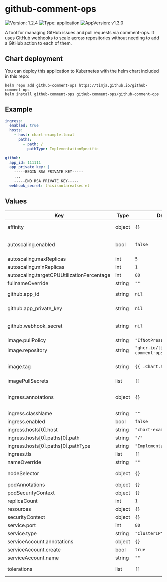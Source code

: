 # github-comment-ops

![Version: 1.2.4](https://img.shields.io/badge/Version-1.2.4-informational?style=flat-square) ![Type: application](https://img.shields.io/badge/Type-application-informational?style=flat-square) ![AppVersion: v1.3.0](https://img.shields.io/badge/AppVersion-v1.3.0-informational?style=flat-square)

A tool for managing GitHub issues and pull requests via comment-ops. It uses GitHub webhooks to scale across repositories without needing to add a GitHub action to each of them.

## Chart deployment

You can deploy this application to Kubernetes with the helm chart included in this repo:

```
helm repo add github-comment-ops https://timja.github.io/github-comment-ops
helm install github-comment-ops github-comment-ops/github-comment-ops
```

## Example

```yaml
ingress:
  enabled: true
  hosts:
    - host: chart-example.local
      paths:
        - path: /
          pathType: ImplementationSpecific

github:
  app_id: 111111
  app_private_key: |
    -----BEGIN RSA PRIVATE KEY-----
    ...
    -----END RSA PRIVATE KEY-----
  webhook_secret: thisisnotarealsecret
```

## Values

| Key | Type | Default | Description |
|-----|------|---------|-------------|
| affinity | object | `{}` | Object for node affinity, passed through as-is |
| autoscaling.enabled | bool | `false` | Enables autoscaling with the HorizontalPodAutoscaler |
| autoscaling.maxReplicas | int | `5` |  |
| autoscaling.minReplicas | int | `1` |  |
| autoscaling.targetCPUUtilizationPercentage | int | `80` |  |
| fullnameOverride | string | `""` |  |
| github.app_id | string | `nil` | The app ID for the GitHub app (required) |
| github.app_private_key | string | `nil` | The private key for the GitHub app (required) |
| github.webhook_secret | string | `nil` | The webhook secret for the GitHub app (required) |
| image.pullPolicy | string | `"IfNotPresent"` |  |
| image.repository | string | `"ghcr.io/timja/github-comment-ops"` |  |
| image.tag | string | `{{ .Chart.appVersion }}` | Overrides the image tag whose default is the chart appVersion. |
| imagePullSecrets | list | `[]` |  |
| ingress.annotations | object | `{}` | Key value pairs for annotations, e.g. `kubernetes.io/tls-acme: "true"` |
| ingress.className | string | `""` |  |
| ingress.enabled | bool | `false` |  |
| ingress.hosts[0].host | string | `"chart-example.local"` |  |
| ingress.hosts[0].paths[0].path | string | `"/"` |  |
| ingress.hosts[0].paths[0].pathType | string | `"ImplementationSpecific"` |  |
| ingress.tls | list | `[]` |  |
| nameOverride | string | `""` |  |
| nodeSelector | object | `{}` | Object for node selector, passed through as-is |
| podAnnotations | object | `{}` |  |
| podSecurityContext | object | `{}` |  |
| replicaCount | int | `1` |  |
| resources | object | `{}` | Resource limits |
| securityContext | object | `{}` |  |
| service.port | int | `80` |  |
| service.type | string | `"ClusterIP"` |  |
| serviceAccount.annotations | object | `{}` |  |
| serviceAccount.create | bool | `true` |  |
| serviceAccount.name | string | `""` |  |
| tolerations | list | `[]` | List of tolerations, passed through as-is |